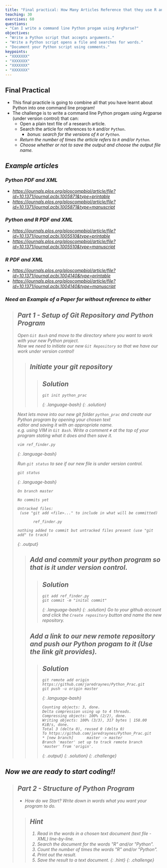 ```yaml
---
title: "Final practical: How Many Articles Reference that they use R and/or Python?"
teaching: 30
exercises: 60
questions:
- "Can I write a command line Python progam using ArgParse?"
objectives:
- "Write a Python script that accepts arguments."
- "Write a Python script opens a file and searches for words."
- "Document your Python script using comments."
keypoints:
- "XXXXXXX"
- "XXXXXXX"
- "XXXXXXX"
- "XXXXXXX"
---
```


## Final Practical

* This final practicle is going to combine all that you have learnt about Python into one command line program!
* The challenge is to write a command line Python progam using Argparse (under version control) that can:
	* Open a plain text file of a research article.
	* Search the article for references to `R` and/or `Python`.
		* <i>bonus: search for the versions of `R` or `Python`.<i/>
	* Return the number of times the article refers to `R` and/or `Python`.
	* Choose whether or not to save the output and choose the output file name.

## Example articles
### Python PDF and XML
* https://journals.plos.org/ploscompbiol/article/file?id=10.1371/journal.pcbi.1005871&type=printable
* https://journals.plos.org/ploscompbiol/article/file?id=10.1371/journal.pcbi.1005871&type=manuscript

### Python and R PDF and XML
* https://journals.plos.org/ploscompbiol/article/file?id=10.1371/journal.pcbi.1005510&type=printable
* https://journals.plos.org/ploscompbiol/article/file?id=10.1371/journal.pcbi.1005510&type=manuscript

### R PDF and XML
* https://journals.plos.org/ploscompbiol/article/file?id=10.1371/journal.pcbi.1004140&type=printable
* https://journals.plos.org/ploscompbiol/article/file?id=10.1371/journal.pcbi.1004140&type=manuscript

### Need an Example of a Paper for without reference to either

>## Part 1 - Setup of Git Repository and Python Program
>
>Open `Git Bash` and move to the directory where you want to work with your new Python project. <br/>
>Now we need to initiate our new `Git Repository` so that we have our work under version control!
>
>>## Initiate your git repository
>>>## Solution
>>>~~~
>>>git init python_prac
>>>~~~
>>>{: .language-bash}
>>{: .solution}
>
>Next lets move into our new git folder `python_prac` and create our Python program by opening your chosen text <br/> 
>editor and saving it with an appropriate name. <br/>
>e.g. using VIM in `Git Bash`. Write a comment `#` at the top of your program stating what it does and then save it.
>
>~~~
>vim ref_finder.py
>~~~
>{: .language-bash}
>
>Run `git status` to see if our new file is under version control.
>
>~~~
>git status
>~~~
>{: .language-bash}
>~~~
>On branch master
>
>No commits yet
>
>Untracked files:
>  (use "git add <file>..." to include in what will be committed)
>
>        ref_finder.py
>
>nothing added to commit but untracked files present (use "git add" to track)
>~~~
>{: .output}
>
>>## Add and commit your python program so that is it under version control.
>>>## Solution
>>>~~~
>>>git add ref_finder.py
>>>git commit -m "inital commit"
>>>~~~
>>>{: .language-bash}
>>{: .solution}
>Go to your github account and click the `Create repository` button and name the new repository. <br/>
>>## Add a link to our new remote repository and push our Python progam to it (Use the link git provides).
>>>## Solution
>>>~~~
>>>git remote add origin https://github.com/jaredraynes/Python_Prac.git
>>>git push -u origin master
>>>~~~
>>>{: .language-bash}
>>>~~~
>>>Counting objects: 3, done.
>>>Delta compression using up to 4 threads.
>>>Compressing objects: 100% (2/2), done.
>>>Writing objects: 100% (3/3), 317 bytes | 158.00 KiB/s, done.
>>>Total 3 (delta 0), reused 0 (delta 0)
>>>To https://github.com/jaredraynes/Python_Prac.git
>>> * [new branch]      master -> master
>>>Branch 'master' set up to track remote branch 'master' from 'origin'.
>>>~~~
>>>{: .output}
>>{: .solution}
{: .challenge}

## Now we are ready to start coding!!

>## Part 2 - Structure of Python Program
>* How do we Start? Write down in words what you want your program to do.
>>## Hint
>>1. Read in the words in a chosen text document (text file - XML) line-by-line.
>>2. Search the document for the words "R" and/or "Python".
>>3. Count the number of times the words "R" and/or "Python".
>>4. Print out the result.
>>5. Save the result to a text document.
>{: .hint}
{: .challenge}
